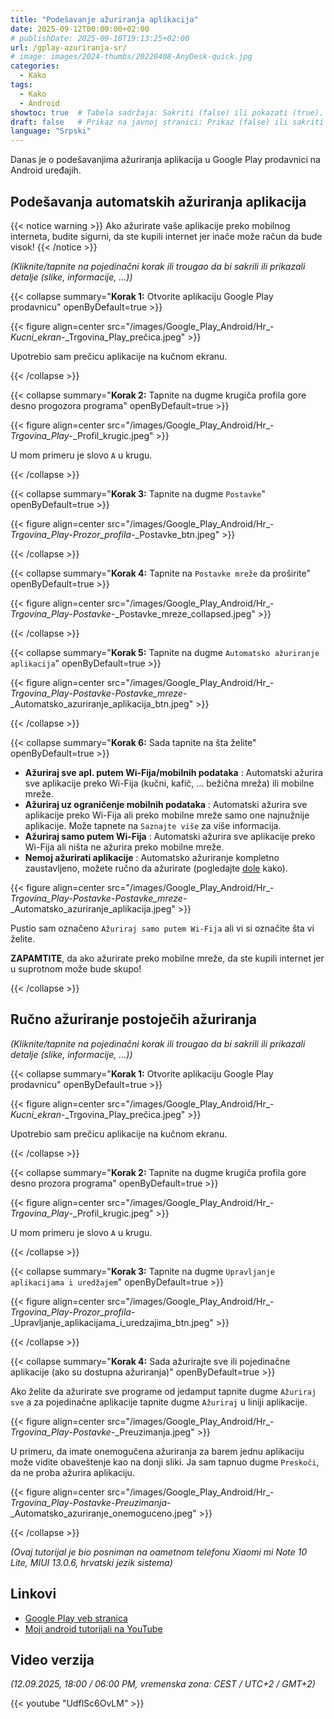 ```yaml
---
title: "Podešavanje ažuriranja aplikacija"
date: 2025-09-12T00:00:00+02:00
# publishDate: 2025-09-10T19:13:25+02:00
url: /gplay-azuriranja-sr/
# image: images/2024-thumbs/20220408-AnyDesk-quick.jpg
categories: 
  - Kako
tags: 
  - Kako
  - Android
showtoc: true  # Tabela sadržaja: Sakriti (false) ili pokazati (true).
draft: false   # Prikaz na javnoj stranici: Prikaz (false) ili sakriti (true).
language: "Srpski"
---
```


Danas je o podešavanjima ažuriranja aplikacija u Google Play prodavnici na Android uređajih.

## Podešavanja automatskih ažuriranja aplikacija

{{< notice warning >}}
  Ako ažurirate vaše aplikacije preko mobilnog interneta, budite sigurni, da ste kupili internet jer inače može račun da bude visok!
{{< /notice >}}

*(Kliknite/tapnite na pojedinačni korak ili trougao da bi sakrili ili prikazali detalje (slike, informacije, ...))*

{{< collapse summary="**Korak 1:** Otvorite aplikaciju Google Play prodavnicu" openByDefault=true >}}
 
  {{< figure align=center src="/images/Google_Play_Android/Hr_-_Kucni_ekran_-_Trgovina_Play_prečica.jpeg" >}}

  Upotrebio sam prečicu aplikacije na kučnom ekranu.

{{< /collapse >}}

{{< collapse summary="**Korak 2:** Tapnite na dugme krugiča profila gore desno progozora programa" openByDefault=true >}}
 
  {{< figure align=center src="/images/Google_Play_Android/Hr_-_Trgovina_Play_-_Profil_krugic.jpeg" >}}

  U mom primeru je slovo `A` u krugu.

{{< /collapse >}}

{{< collapse summary="**Korak 3:** Tapnite na dugme `Postavke`" openByDefault=true >}}
 
  {{< figure align=center src="/images/Google_Play_Android/Hr_-_Trgovina_Play_-_Prozor_profila_-_Postavke_btn.jpeg" >}}

{{< /collapse >}}

{{< collapse summary="**Korak 4:** Tapnite na `Postavke mreže` da proširite" openByDefault=true >}}

   {{< figure align=center src="/images/Google_Play_Android/Hr_-_Trgovina_Play_-_Postavke_-_Postavke_mreze_collapsed.jpeg" >}}

{{< /collapse >}}

{{< collapse summary="**Korak 5:** Tapnite na dugme `Automatsko ažuriranje aplikacija`" openByDefault=true >}}

   {{< figure align=center src="/images/Google_Play_Android/Hr_-_Trgovina_Play_-_Postavke_-_Postavke_mreze_-_Automatsko_azuriranje_aplikacija_btn.jpeg" >}}

{{< /collapse >}}

{{< collapse summary="**Korak 6:** Sada tapnite na šta želite" openByDefault=true >}}

   - **Ažuriraj sve apl. putem Wi-Fija/mobilnih podataka** : Automatski ažurira sve aplikacije preko Wi-Fija (kučni, kafič, ... bežična mreža) ili mobilne mreže.
   - **Ažuriraj uz ograničenje mobilnih podataka** : Automatski ažurira sve aplikacije preko Wi-Fija ali preko mobilne mreže samo one najnužnije aplikacije. Može tapnete na `Saznajte više` za više informacija. 
   - **Ažuriraj samo putem Wi-Fija** : Automatski ažurira sve aplikacije preko Wi-Fija ali ništa ne ažurira preko mobilne mreže.
   - **Nemoj ažurirati aplikacije** : Automatsko ažuriranje kompletno zaustavljeno, možete ručno da ažurirate (pogledajte [dole](#ručno-ažuriranje-postoječih-ažuriranja "Kliknite/tapnite, da pređete na ručno ažuriranje!") kako).

   {{< figure align=center src="/images/Google_Play_Android/Hr_-_Trgovina_Play_-_Postavke_-_Postavke_mreze_-_Automatsko_azuriranje_aplikacija.jpeg" >}}

   Pustio sam označeno `Ažuriraj samo putem Wi-Fija` ali vi si označite šta vi želite. 
   
   **ZAPAMTITE**, da ako ažurirate preko mobilne mreže, da ste kupili internet jer u suprotnom može bude skupo!

{{< /collapse >}}

## Ručno ažuriranje postoječih ažuriranja

*(Kliknite/tapnite na pojedinačni korak ili trougao da bi sakrili ili prikazali detalje (slike, informacije, ...))*

{{< collapse summary="**Korak 1:** Otvorite aplikaciju Google Play prodavnicu" openByDefault=true >}}
 
  {{< figure align=center src="/images/Google_Play_Android/Hr_-_Kucni_ekran_-_Trgovina_Play_prečica.jpeg" >}}

  Upotrebio sam prečicu aplikacije na kučnom ekranu.

{{< /collapse >}}

{{< collapse summary="**Korak 2:** Tapnite na dugme krugiča profila gore desno prozora programa" openByDefault=true >}}
 
  {{< figure align=center src="/images/Google_Play_Android/Hr_-_Trgovina_Play_-_Profil_krugic.jpeg" >}}

  U mom primeru je slovo `A` u krugu.

{{< /collapse >}}

{{< collapse summary="**Korak 3:** Tapnite na dugme `Upravljanje aplikacijama i uredžajem`" openByDefault=true >}}
 
  {{< figure align=center src="/images/Google_Play_Android/Hr_-_Trgovina_Play_-_Prozor_profila_-_Upravljanje_aplikacijama_i_uredzajima_btn.jpeg" >}}

{{< /collapse >}}

{{< collapse summary="**Korak 4:** Sada ažurirajte sve ili pojedinačne aplikacije (ako su dostupna ažuriranja)" openByDefault=true >}}

  Ako želite da ažurirate sve programe od jedamput tapnite dugme `Ažuriraj sve` a za pojedinačne aplikacije tapnite dugme `Ažuriraj` u liniji aplikacije. 

  {{< figure align=center src="/images/Google_Play_Android/Hr_-_Trgovina_Play_-_Postavke_-_Preuzimanja.jpeg" >}}

  U primeru, da imate onemogučena ažuriranja za barem jednu aplikaciju može vidite obaveštenje kao na donji sliki. Ja sam tapnuo dugme `Preskoči`, da ne proba ažurira aplikaciju.

  {{< figure align=center src="/images/Google_Play_Android/Hr_-_Trgovina_Play_-_Postavke_-_Preuzimanja_-_Automatsko_azuriranje_onemoguceno.jpeg" >}}

{{< /collapse >}}

*(Ovaj tutorijal je bio posniman na oametnom telefonu Xiaomi mi Note 10 Lite, MIUI 13.0.6, hrvatski jezik sistema)*

## Linkovi

- [Google Play veb stranica](https://play.google.com/ "Kliknite/tapnite, da otvorite stranicu!")
- [Moji android tutorijali na YouTube](https://www.youtube.com/playlist?list=PLbvZxzmdNckwE9KXuxL_Iumco0IU-qsQR "Kliknite/tapnite, da otvorite stranicu!")

## Video verzija

*(12.09.2025, 18:00 / 06:00 PM, vremenska zona: CEST / UTC+2 / GMT+2)*

{{< youtube "UdflSc6OvLM" >}}